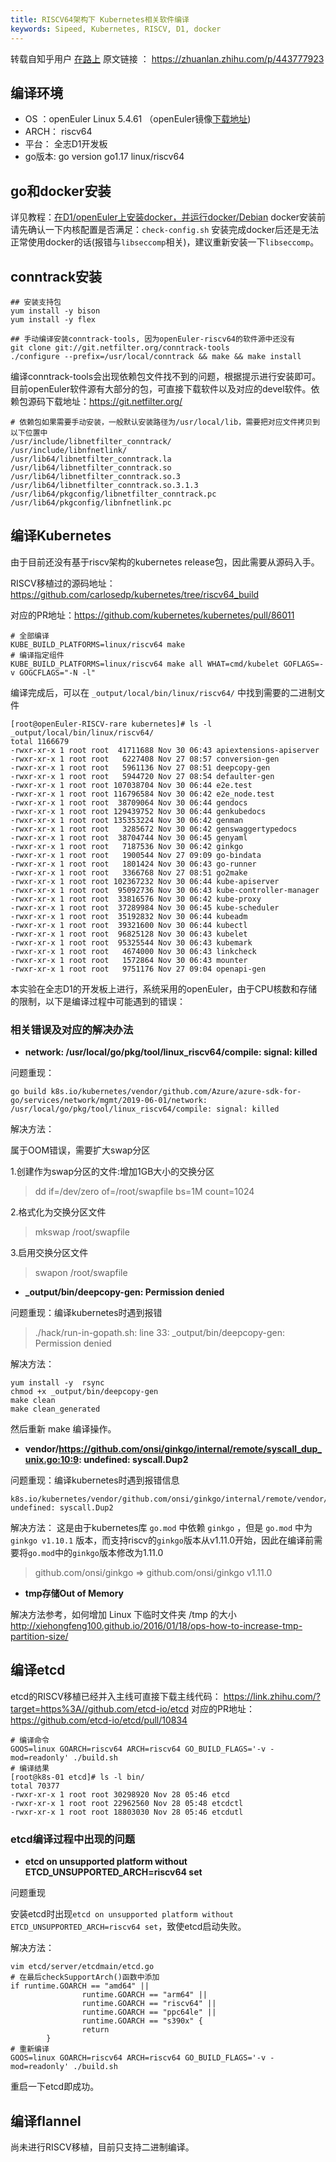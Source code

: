 ```yaml
---
title: RISCV64架构下 Kubernetes相关软件编译
keywords: Sipeed, Kubernetes, RISCV, D1, docker
---
```


转载自知乎用户 [在路上](https://www.zhihu.com/people/zai-lu-shang-8-7)
原文链接 ： <https://zhuanlan.zhihu.com/p/443777923>
## 编译环境

* OS ：openEuler Linux 5.4.61 （openEuler镜像[下载地址](https://mirror.iscas.ac.cn/plct/openEuler-D1-wifi-hdmi-docker-20210826.img.bz2))
* ARCH： riscv64
* 平台： 全志D1开发板
* go版本: go version go1.17 linux/riscv64

## go和docker安装

详见教程：[在D1/openEuler上安装docker，并运行docker/Debian](https://zhuanlan.zhihu.com/p/406132856)
docker安装前请先确认一下内核配置是否满足：`check-config.sh`
安装完成docker后还是无法正常使用docker的话(报错与`libseccomp`相关)，建议重新安装一下`libseccomp`。

## conntrack安装
```
## 安装支持包
yum install -y bison
yum install -y flex

## 手动编译安装conntrack-tools, 因为openEuler-riscv64的软件源中还没有
git clone git://git.netfilter.org/conntrack-tools
./configure --prefix=/usr/local/conntrack && make && make install
```

编译conntrack-tools会出现依赖包文件找不到的问题，根据提示进行安装即可。目前openEuler软件源有大部分的包，可直接下载软件以及对应的devel软件。依赖包源码下载地址：<https://git.netfilter.org/>

```
# 依赖包如果需要手动安装，一般默认安装路径为/usr/local/lib，需要把对应文件拷贝到以下位置中
/usr/include/libnetfilter_conntrack/
/usr/include/libnfnetlink/
/usr/lib64/libnetfilter_conntrack.la
/usr/lib64/libnetfilter_conntrack.so
/usr/lib64/libnetfilter_conntrack.so.3
/usr/lib64/libnetfilter_conntrack.so.3.1.3
/usr/lib64/pkgconfig/libnetfilter_conntrack.pc
/usr/lib64/pkgconfig/libnfnetlink.pc
```

## 编译Kubernetes

由于目前还没有基于riscv架构的kubernetes release包，因此需要从源码入手。

RISCV移植过的源码地址：<https://github.com/carlosedp/kubernetes/tree/riscv64_build>

对应的PR地址：<https://github.com/kubernetes/kubernetes/pull/86011>
```
# 全部编译
KUBE_BUILD_PLATFORMS=linux/riscv64 make
# 编译指定组件
KUBE_BUILD_PLATFORMS=linux/riscv64 make all WHAT=cmd/kubelet GOFLAGS=-v GOGCFLAGS="-N -l"
```

编译完成后，可以在 `_output/local/bin/linux/riscv64/` 中找到需要的二进制文件
```
[root@openEuler-RISCV-rare kubernetes]# ls -l _output/local/bin/linux/riscv64/
total 1166679
-rwxr-xr-x 1 root root  41711688 Nov 30 06:43 apiextensions-apiserver
-rwxr-xr-x 1 root root   6227408 Nov 27 08:57 conversion-gen
-rwxr-xr-x 1 root root   5961136 Nov 27 08:51 deepcopy-gen
-rwxr-xr-x 1 root root   5944720 Nov 27 08:54 defaulter-gen
-rwxr-xr-x 1 root root 107038704 Nov 30 06:44 e2e.test
-rwxr-xr-x 1 root root 116796584 Nov 30 06:42 e2e_node.test
-rwxr-xr-x 1 root root  38709064 Nov 30 06:44 gendocs
-rwxr-xr-x 1 root root 129439752 Nov 30 06:44 genkubedocs
-rwxr-xr-x 1 root root 135353224 Nov 30 06:42 genman
-rwxr-xr-x 1 root root   3285672 Nov 30 06:42 genswaggertypedocs
-rwxr-xr-x 1 root root  38704744 Nov 30 06:45 genyaml
-rwxr-xr-x 1 root root   7187536 Nov 30 06:42 ginkgo
-rwxr-xr-x 1 root root   1900544 Nov 27 09:09 go-bindata
-rwxr-xr-x 1 root root   1801424 Nov 30 06:43 go-runner
-rwxr-xr-x 1 root root   3366768 Nov 27 08:51 go2make
-rwxr-xr-x 1 root root 102367232 Nov 30 06:44 kube-apiserver
-rwxr-xr-x 1 root root  95092736 Nov 30 06:43 kube-controller-manager
-rwxr-xr-x 1 root root  33816576 Nov 30 06:42 kube-proxy
-rwxr-xr-x 1 root root  37289984 Nov 30 06:45 kube-scheduler
-rwxr-xr-x 1 root root  35192832 Nov 30 06:44 kubeadm
-rwxr-xr-x 1 root root  39321600 Nov 30 06:44 kubectl
-rwxr-xr-x 1 root root  96825128 Nov 30 06:43 kubelet
-rwxr-xr-x 1 root root  95325544 Nov 30 06:43 kubemark
-rwxr-xr-x 1 root root   4674000 Nov 30 06:43 linkcheck
-rwxr-xr-x 1 root root   1572864 Nov 30 06:43 mounter
-rwxr-xr-x 1 root root   9751176 Nov 27 09:04 openapi-gen
```

本实验在全志D1的开发板上进行，系统采用的openEuler，由于CPU核数和存储的限制，以下是编译过程中可能遇到的错误：
### 相关错误及对应的解决办法
+  **network: /usr/local/go/pkg/tool/linux_riscv64/compile: signal: killed**

问题重现： 
```
go build k8s.io/kubernetes/vendor/github.com/Azure/azure-sdk-for-go/services/network/mgmt/2019-06-01/network: /usr/local/go/pkg/tool/linux_riscv64/compile: signal: killed
```

解决方法：

属于OOM错误，需要扩大swap分区


1.创建作为swap分区的文件:增加1GB大小的交换分区
>dd if=/dev/zero of=/root/swapfile bs=1M count=1024

2.格式化为交换分区文件
>mkswap /root/swapfile

3.启用交换分区文件
>swapon /root/swapfile

+  **_output/bin/deepcopy-gen: Permission denied**
  
问题重现：编译kubernetes时遇到报错
>./hack/run-in-gopath.sh: line 33: _output/bin/deepcopy-gen: Permission denied

解决方法：
```
yum install -y  rsync
chmod +x _output/bin/deepcopy-gen
make clean
make clean_generated
```
然后重新 make 编译操作。

+  **vendor/https://github.com/onsi/ginkgo/internal/remote/syscall_dup_unix.go:10:9: undefined: syscall.Dup2**

问题重现：编译kubernetes时遇到报错信息

```
k8s.io/kubernetes/vendor/github.com/onsi/ginkgo/internal/remote/vendor/github.com/onsi/ginkgo/internal/remote/syscall_dup_unix.go:10:9: undefined: syscall.Dup2
```

解决方法：
这是由于kubernetes库 `go.mod` 中依赖 `ginkgo` ，但是 `go.mod` 中为 `ginkgo v1.10.1` 版本，而支持riscv的`ginkgo`版本从v1.11.0开始，因此在编译前需要将`go.mod`中的`ginkgo`版本修改为1.11.0
>github.com/onsi/ginkgo => github.com/onsi/ginkgo v1.11.0

+  **tmp存储Out of Memory**

解决方法参考，如何增加 Linux 下临时文件夹 /tmp 的大小
http://xiehongfeng100.github.io/2016/01/18/ops-how-to-increase-tmp-partition-size/

## 编译etcd
etcd的RISCV移植已经并入主线可直接下载主线代码：
https://link.zhihu.com/?target=https%3A//github.com/etcd-io/etcd
对应的PR地址：https://github.com/etcd-io/etcd/pull/10834
```
# 编译命令
GOOS=linux GOARCH=riscv64 ARCH=riscv64 GO_BUILD_FLAGS='-v -mod=readonly' ./build.sh
# 编译结果
[root@k8s-01 etcd]# ls -l bin/
total 70377
-rwxr-xr-x 1 root root 30298920 Nov 28 05:46 etcd
-rwxr-xr-x 1 root root 22962560 Nov 28 05:48 etcdctl
-rwxr-xr-x 1 root root 18803030 Nov 28 05:46 etcdutl
```
### etcd编译过程中出现的问题
+  **etcd on unsupported platform without ETCD_UNSUPPORTED_ARCH=riscv64 set**

问题重现

安装etcd时出现`etcd on unsupported platform without ETCD_UNSUPPORTED_ARCH=riscv64 set`，致使etcd启动失败。

解决方法：
```
vim etcd/server/etcdmain/etcd.go
# 在最后checkSupportArch()函数中添加
if runtime.GOARCH == "amd64" ||
                runtime.GOARCH == "arm64" ||
                runtime.GOARCH == "riscv64" ||
                runtime.GOARCH == "ppc64le" ||
                runtime.GOARCH == "s390x" {
                return
        }
# 重新编译
GOOS=linux GOARCH=riscv64 ARCH=riscv64 GO_BUILD_FLAGS='-v -mod=readonly' ./build.sh
```
重启一下etcd即成功。
## 编译flannel
尚未进行RISCV移植，目前只支持二进制编译。

